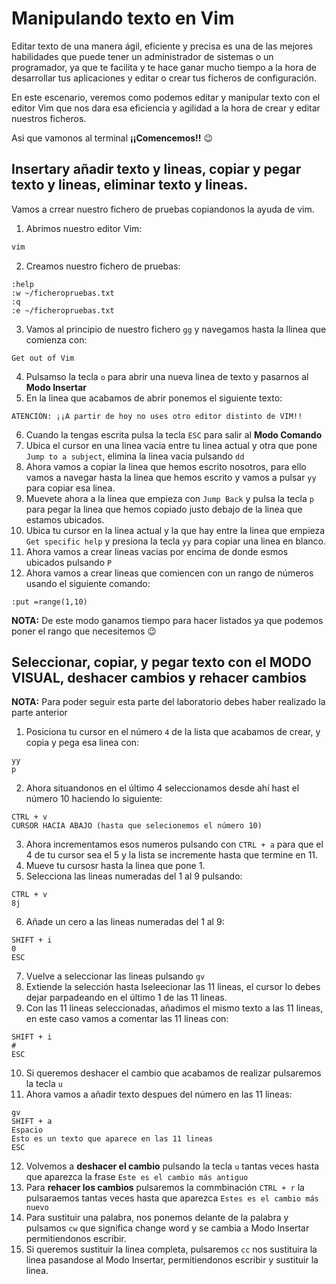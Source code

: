 # Manipulando texto en Vim

Editar texto de una manera ágil, eficiente y precisa es una de las mejores habilidades que puede tener un administrador de sistemas o un programador, ya que te facilita y te hace ganar mucho tiempo a la hora de desarrollar tus aplicaciones y editar o crear tus ficheros de configuración.

En este escenario, veremos como podemos editar y manipular texto con el editor Vim que nos dara esa eficiencia y agilidad a la hora de crear y editar nuestros ficheros.

Asi que  vamonos al terminal **¡¡Comencemos!!** :wink:


## Insertary añadir texto y lineas, copiar y pegar texto y lineas, eliminar texto y lineas.

Vamos a crrear nuestro fichero de pruebas copiandonos la ayuda de vim.

1. Abrimos nuestro editor Vim:
```bash
vim
```
2. Creamos nuestro fichero de pruebas:
```vim
:help
:w ~/ficheropruebas.txt
:q
:e ~/ficheropruebas.txt
```
3. Vamos al principio de nuestro fichero ```gg``` y navegamos hasta la llinea que comienza con:
```
Get out of Vim
```
4. Pulsamso la tecla ```o``` para abrir una nueva linea de texto y pasarnos al **Modo Insertar**
5. En la linea que acabamos de abrir ponemos el siguiente texto:
```
ATENCIÓN: ¡¡A partir de hoy no uses otro editor distinto de VIM!! 
```
6. Cuando la tengas escrita pulsa la tecla ```ESC``` para salir al **Modo Comando**
7. Ubica el cursor en una linea vacia entre tu linea actual y otra que pone ```Jump to a subject```, elimina la linea vacia pulsando ```dd```
8. Ahora vamos a copiar la linea que hemos escrito nosotros, para ello vamos a navegar hasta la linea que hemos escrito y vamos a pulsar ```yy``` para copiar esa linea.
9. Muevete ahora a la linea que empieza con ```Jump Back``` y pulsa la tecla ```p``` para pegar la linea que hemos copiado justo debajo de la linea que estamos ubicados.
10. Ubica tu cursor en la linea actual y la que hay entre la linea que empieza ```Get specific help``` y presiona la tecla ```yy``` para copiar una linea en blanco.
11. Ahora vamos a crear lineas vacias por encima de donde esmos ubicados pulsando ``P``
12. Ahora vamos a crear lineas que comiencen con un rango de números usando el siguiente comando:
```vim
:put =range(1,10)
```
**NOTA:** De este modo ganamos tiempo para hacer listados ya que podemos poner el rango que necesitemos :wink:

## Seleccionar, copiar, y pegar texto con el MODO VISUAL, deshacer cambios y rehacer cambios

**NOTA:** Para poder seguir esta parte del laboratorio debes haber realizado la parte anterior

1. Posiciona tu cursor en el número ```4``` de la lista que acabamos de crear, y copia y pega esa linea con:
```vim
yy
p
```
2. Ahora situandonos en el último 4 seleccionamos desde ahí hast el número 10 haciendo lo siguiente:
```vim
CTRL + v
CURSOR HACIA ABAJO (hasta que selecionemos el número 10)
```
3. Ahora incrementamos esos numeros pulsando con ```CTRL + a``` para que el 4 de tu cursor sea el 5 y la lista se incremente hasta que termine en 11.
4. Mueve tu cursosr hasta la linea que pone 1.
5. Selecciona las lineas numeradas del 1 al 9 pulsando:
```vim
CTRL + v
8j
```
6. Añade un cero a las lineas numeradas del 1 al 9:
```vim
SHIFT + i
0
ESC
```
7. Vuelve a seleccionar las lineas pulsando ```gv```
8. Extiende la selección hasta lseleecionar las 11 lineas, el cursor lo debes dejar parpadeando en el último 1 de las 11 lineas.
9. Con las 11 lineas seleccionadas, añadimos el mismo texto a las 11 lineas, en este caso vamos a comentar las 11 lineas con:
```vim
SHIFT + i
#
ESC
```
10. Si queremos deshacer el cambio que acabamos de realizar pulsaremos la tecla ```u```
11. Ahora vamos a añadir texto despues del número en las 11 lineas:
```vim
gv
SHIFT + a
Espacio
Esto es un texto que aparece en las 11 lineas
ESC
```
12. Volvemos a **deshacer el cambio** pulsando la tecla ```u``` tantas veces hasta que aparezca la frase ```Este es el cambio más antiguo```
13. Para **rehacer los cambios** pulsaremos la commbinación ```CTRL + r``` la pulsaraemos tantas veces hasta que aparezca ```Estes es el cambio más nuevo```
14. Para sustituir una palabra, nos ponemos delante de la palabra y pulsamos ```cw``` que significa change word y se cambia a Modo Insertar permitiendonos escribir.
15. Si queremos sustituir la linea completa, pulsaremos ```cc``` nos sustituira la linea pasandose al Modo Insertar, permitiendonos escribir y sustituir la linea.


